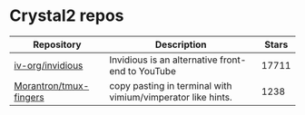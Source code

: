 # Crystal2 repos

| Repository                                                          | Description                                                 | Stars |
| ------------------------------------------------------------------- | ----------------------------------------------------------- | ----- |
| [iv-org/invidious](https://github.com/iv-org/invidious)             | Invidious is an alternative front-end to YouTube            | 17711 |
| [Morantron/tmux-fingers](https://github.com/Morantron/tmux-fingers) | copy pasting in terminal with vimium/vimperator like hints. | 1238  |
